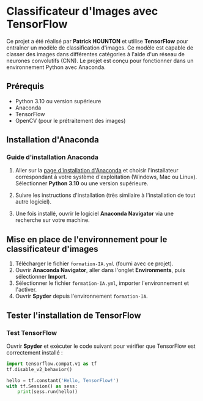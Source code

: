# Classificateur d'Images avec TensorFlow

Ce projet a été réalisé par **Patrick HOUNTON** et utilise **TensorFlow** pour entraîner un modèle de classification d'images. Ce modèle est capable de classer des images dans différentes catégories à l'aide d'un réseau de neurones convolutifs (CNN). Le projet est conçu pour fonctionner dans un environnement Python avec Anaconda.

## Prérequis

- Python 3.10 ou version supérieure
- Anaconda
- TensorFlow
- OpenCV (pour le prétraitement des images)

## Installation d'Anaconda

### Guide d'installation Anaconda

1. Aller sur la [page d'installation d'Anaconda](https://www.anaconda.com/products/distribution) et choisir l'installateur correspondant à votre système d'exploitation (Windows, Mac ou Linux). Sélectionner **Python 3.10** ou une version supérieure.
   
2. Suivre les instructions d'installation (très similaire à l'installation de tout autre logiciel).
   
3. Une fois installé, ouvrir le logiciel **Anaconda Navigator** via une recherche sur votre machine.

## Mise en place de l'environnement pour le classificateur d'images

1. Télécharger le fichier `formation-IA.yml` (fourni avec ce projet).
2. Ouvrir **Anaconda Navigator**, aller dans l'onglet **Environments**, puis sélectionner **Import**.
3. Sélectionner le fichier `formation-IA.yml`, importer l'environnement et l'activer.
4. Ouvrir **Spyder** depuis l'environnement `formation-IA`.

## Tester l'installation de TensorFlow

### Test TensorFlow

Ouvrir **Spyder** et exécuter le code suivant pour vérifier que TensorFlow est correctement installé :

```python
import tensorflow.compat.v1 as tf
tf.disable_v2_behavior()

hello = tf.constant('Hello, TensorFlow!')
with tf.Session() as sess:
    print(sess.run(hello))